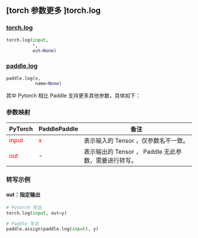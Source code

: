## [torch 参数更多 ]torch.log
### [torch.log](https://pytorch.org/docs/1.13/generated/torch.log.html?highlight=log#torch.log)

```python
torch.log(input,
          *,
          out=None)
```

### [paddle.log](https://www.paddlepaddle.org.cn/documentation/docs/zh/api/paddle/log_cn.html#log)

```python
paddle.log(x,
           name=None)
```

其中 Pytorch 相比 Paddle 支持更多其他参数，具体如下：
### 参数映射
| PyTorch       | PaddlePaddle | 备注                                                   |
| ------------- | ------------ | ------------------------------------------------------ |
| <font color='red'> input </font> | <font color='red'> x </font> | 表示输入的 Tensor ，仅参数名不一致。  |
| <font color='red'> out </font> | -  | 表示输出的 Tensor ， Paddle 无此参数，需要进行转写。    |

### 转写示例
#### out：指定输出
```python
# Pytorch 写法
torch.log(input, out=y)

# Paddle 写法
paddle.assign(paddle.log(input), y)
```
